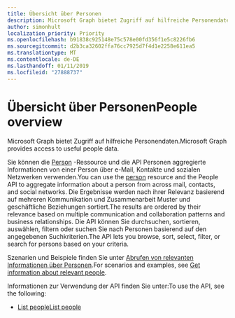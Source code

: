 ```yaml
---
title: Übersicht über Personen
description: Microsoft Graph bietet Zugriff auf hilfreiche Personendaten.
author: simonhult
localization_priority: Priority
ms.openlocfilehash: b91838c925148e75c578e00fd356f1e5c8226fb6
ms.sourcegitcommit: d2b3ca32602ffa76cc7925d7f4d1e2258e611ea5
ms.translationtype: MT
ms.contentlocale: de-DE
ms.lasthandoff: 01/11/2019
ms.locfileid: "27888737"
---
```

# <a name="people-overview"></a><span data-ttu-id="de1a4-103">Übersicht über Personen</span><span class="sxs-lookup"><span data-stu-id="de1a4-103">People overview</span></span>

<span data-ttu-id="de1a4-104">Microsoft Graph bietet Zugriff auf hilfreiche Personendaten.</span><span class="sxs-lookup"><span data-stu-id="de1a4-104">Microsoft Graph provides access to useful people data.</span></span>

<span data-ttu-id="de1a4-105">Sie können die [Person](../resources/person.md) -Ressource und die API Personen aggregierte Informationen von einer Person über e-Mail, Kontakte und sozialen Netzwerken verwenden.</span><span class="sxs-lookup"><span data-stu-id="de1a4-105">You can use the [person](../resources/person.md) resource and the People API to aggregate information about a person from across mail, contacts, and social networks.</span></span> <span data-ttu-id="de1a4-106">Die Ergebnisse werden nach ihrer Relevanz basierend auf mehreren Kommunikation und Zusammenarbeit Muster und geschäftliche Beziehungen sortiert.</span><span class="sxs-lookup"><span data-stu-id="de1a4-106">The results are ordered by their relevance based on multiple communication and collaboration patterns and business relationships.</span></span> <span data-ttu-id="de1a4-107">Die API können Sie durchsuchen, sortieren, auswählen, filtern oder suchen Sie nach Personen basierend auf den angegebenen Suchkriterien.</span><span class="sxs-lookup"><span data-stu-id="de1a4-107">The API lets you browse, sort, select, filter, or search for persons based on your criteria.</span></span>

<span data-ttu-id="de1a4-108">Szenarien und Beispiele finden Sie unter [Abrufen von relevanten Informationen über Personen](/graph/people-example).</span><span class="sxs-lookup"><span data-stu-id="de1a4-108">For scenarios and examples, see [Get information about relevant people](/graph/people-example).</span></span>

<span data-ttu-id="de1a4-109">Informationen zur Verwendung der API finden Sie unter:</span><span class="sxs-lookup"><span data-stu-id="de1a4-109">To use the API, see the following:</span></span>

- [<span data-ttu-id="de1a4-110">List people</span><span class="sxs-lookup"><span data-stu-id="de1a4-110">List people</span></span>](../api/user-list-people.md)
